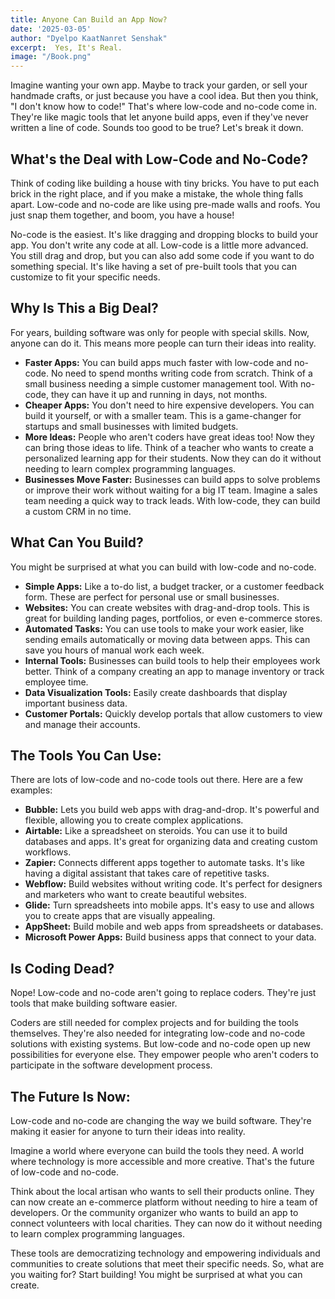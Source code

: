 ```yaml
---
title: Anyone Can Build an App Now?
date: '2025-03-05'
author: "Dyelpo KaatNanret Senshak"
excerpt:  Yes, It's Real.
image: "/Book.png"
---
```


Imagine wanting your own app. Maybe to track your garden, or sell your handmade crafts, or just because you have a cool idea. But then you think, "I don't know how to code\!" That's where low-code and no-code come in. They're like magic tools that let anyone build apps, even if they've never written a line of code. Sounds too good to be true? Let's break it down.

## **What's the Deal with Low-Code and No-Code?**

Think of coding like building a house with tiny bricks. You have to put each brick in the right place, and if you make a mistake, the whole thing falls apart. Low-code and no-code are like using pre-made walls and roofs. You just snap them together, and boom, you have a house\!

No-code is the easiest. It's like dragging and dropping blocks to build your app. You don't write any code at all. Low-code is a little more advanced. You still drag and drop, but you can also add some code if you want to do something special. It's like having a set of pre-built tools that you can customize to fit your specific needs.

## **Why Is This a Big Deal?**

For years, building software was only for people with special skills. Now, anyone can do it. This means more people can turn their ideas into reality.

* **Faster Apps:** You can build apps much faster with low-code and no-code. No need to spend months writing code from scratch. Think of a small business needing a simple customer management tool. With no-code, they can have it up and running in days, not months.  
* **Cheaper Apps:** You don't need to hire expensive developers. You can build it yourself, or with a smaller team. This is a game-changer for startups and small businesses with limited budgets.  
* **More Ideas:** People who aren't coders have great ideas too\! Now they can bring those ideas to life. Think of a teacher who wants to create a personalized learning app for their students. Now they can do it without needing to learn complex programming languages.  
* **Businesses Move Faster:** Businesses can build apps to solve problems or improve their work without waiting for a big IT team. Imagine a sales team needing a quick way to track leads. With low-code, they can build a custom CRM in no time.

## **What Can You Build?**

You might be surprised at what you can build with low-code and no-code.

* **Simple Apps:** Like a to-do list, a budget tracker, or a customer feedback form. These are perfect for personal use or small businesses.  
* **Websites:** You can create websites with drag-and-drop tools. This is great for building landing pages, portfolios, or even e-commerce stores.  
* **Automated Tasks:** You can use tools to make your work easier, like sending emails automatically or moving data between apps. This can save you hours of manual work each week.  
* **Internal Tools:** Businesses can build tools to help their employees work better. Think of a company creating an app to manage inventory or track employee time.  
* **Data Visualization Tools:** Easily create dashboards that display important business data.  
* **Customer Portals:** Quickly develop portals that allow customers to view and manage their accounts.

## **The Tools You Can Use:**

There are lots of low-code and no-code tools out there. Here are a few examples:

* **Bubble:** Lets you build web apps with drag-and-drop. It's powerful and flexible, allowing you to create complex applications.  
* **Airtable:** Like a spreadsheet on steroids. You can use it to build databases and apps. It's great for organizing data and creating custom workflows.  
* **Zapier:** Connects different apps together to automate tasks. It's like having a digital assistant that takes care of repetitive tasks.  
* **Webflow:** Build websites without writing code. It's perfect for designers and marketers who want to create beautiful websites.  
* **Glide:** Turn spreadsheets into mobile apps. It's easy to use and allows you to create apps that are visually appealing.  
* **AppSheet:** Build mobile and web apps from spreadsheets or databases.  
* **Microsoft Power Apps:** Build business apps that connect to your data.

## **Is Coding Dead?**

Nope\! Low-code and no-code aren't going to replace coders. They're just tools that make building software easier.

Coders are still needed for complex projects and for building the tools themselves. They're also needed for integrating low-code and no-code solutions with existing systems. But low-code and no-code open up new possibilities for everyone else. They empower people who aren't coders to participate in the software development process.

## **The Future Is Now:**

Low-code and no-code are changing the way we build software. They're making it easier for anyone to turn their ideas into reality.

Imagine a world where everyone can build the tools they need. A world where technology is more accessible and more creative. That's the future of low-code and no-code.

Think about the local artisan who wants to sell their products online. They can now create an e-commerce platform without needing to hire a team of developers. Or the community organizer who wants to build an app to connect volunteers with local charities. They can now do it without needing to learn complex programming languages.

These tools are democratizing technology and empowering individuals and communities to create solutions that meet their specific needs. So, what are you waiting for? Start building\! You might be surprised at what you can create.

